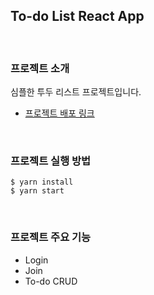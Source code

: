 ## To-do List React App
<br>

### 프로젝트 소개
심플한 투두 리스트 프로젝트입니다.
- [프로젝트 배포 링크](https://todo-list-omega-smoky.vercel.app/)
<br>
  
### 프로젝트 실행 방법
```
$ yarn install
$ yarn start
```
<br>

### 프로젝트 주요 기능
- Login
- Join
- To-do CRUD
<br>
